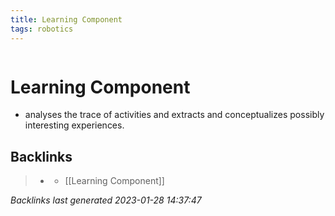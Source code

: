 ```yaml
---
title: Learning Component
tags: robotics 
---
```

```toc
```
# Learning Component
- analyses the trace of activities and extracts and conceptualizes possibly interesting experiences.

## Backlinks

> - [](journals/2022-11-03.md)
>   - [[Learning Component]]

_Backlinks last generated 2023-01-28 14:37:47_
